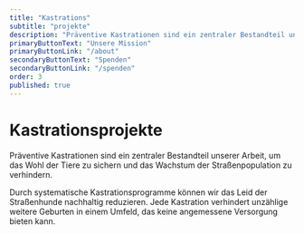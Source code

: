 ```yaml
---
title: "Kastrations"
subtitle: "projekte"
description: "Präventive Kastrationen sind ein zentraler Bestandteil unserer Arbeit, um das Wohl der Tiere zu sichern und das Wachstum der Straßenpopulation zu verhindern."
primaryButtonText: "Unsere Mission"
primaryButtonLink: "/about"
secondaryButtonText: "Spenden"
secondaryButtonLink: "/spenden"
order: 3
published: true
---
```


# Kastrationsprojekte

Präventive Kastrationen sind ein zentraler Bestandteil unserer Arbeit, um das Wohl der Tiere zu sichern und das Wachstum der Straßenpopulation zu verhindern.

Durch systematische Kastrationsprogramme können wir das Leid der Straßenhunde nachhaltig reduzieren. Jede Kastration verhindert unzählige weitere Geburten in einem Umfeld, das keine angemessene Versorgung bieten kann. 